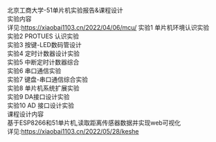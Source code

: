 北京工商大学-51单片机实验报告&课程设计<br>
实验内容<br>
详见:https://xiaobai1103.cn/2022/04/06/mcu/
实验1 单片机环境认识实验<br>
实验2 PROTUES 认识实验<br>
实验3 按键-LED数码管设计<br>
实验4 定时计数器设计实验<br>
实验5 中断定时计数器综合<br>
实验6 串口通信实验<br>
实验7 键盘-串口通信综合实验<br>
实验8 单片机系统扩展实验<br>
实验9 DA接口设计实验<br>
实验10 AD 接口设计实验<br>
课程设计内容<br>
基于ESP8266和51单片机,读取距离传感器数据并实现web可视化<br>
详见:https://xiaobai1103.cn/2022/05/28/keshe
